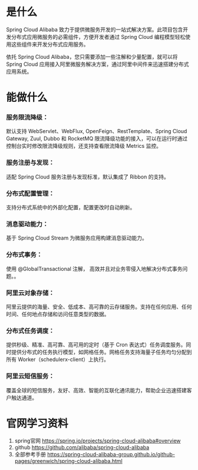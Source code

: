 # 是什么
Spring Cloud Alibaba 致力于提供微服务开发的一站式解决方案。此项目包含开发分布式应用微服务的必需组件，方便开发者通过 Spring Cloud 编程模型轻松使用这些组件来开发分布式应用服务。

依托 Spring Cloud Alibaba，您只需要添加一些注解和少量配置，就可以将 Spring Cloud 应用接入阿里微服务解决方案，通过阿里中间件来迅速搭建分布式应用系统。
# 能做什么
### 服务限流降级：
默认支持 WebServlet、WebFlux, OpenFeign、RestTemplate、Spring Cloud Gateway, Zuul, Dubbo 和 RocketMQ 限流降级功能的接入，可以在运行时通过控制台实时修改限流降级规则，还支持查看限流降级 Metrics 监控。
### 服务注册与发现：
适配 Spring Cloud 服务注册与发现标准，默认集成了 Ribbon 的支持。
### 分布式配置管理：
支持分布式系统中的外部化配置，配置更改时自动刷新。
### 消息驱动能力：
基于 Spring Cloud Stream 为微服务应用构建消息驱动能力。
### 分布式事务：
使用 @GlobalTransactional 注解， 高效并且对业务零侵入地解决分布式事务问题。。
### 阿里云对象存储：
阿里云提供的海量、安全、低成本、高可靠的云存储服务。支持在任何应用、任何时间、任何地点存储和访问任意类型的数据。
### 分布式任务调度：
提供秒级、精准、高可靠、高可用的定时（基于 Cron 表达式）任务调度服务。同时提供分布式的任务执行模型，如网格任务。网格任务支持海量子任务均匀分配到所有 Worker（schedulerx-client）上执行。
### 阿里云短信服务：
覆盖全球的短信服务，友好、高效、智能的互联化通讯能力，帮助企业迅速搭建客户触达通道。
# 官网学习资料
1. spring官网
https://spring.io/projects/spring-cloud-alibaba#overview
2. github
https://github.com/alibaba/spring-cloud-alibaba
3. 全部参考手册
https://spring-cloud-alibaba-group.github.io/github-pages/greenwich/spring-cloud-alibaba.html